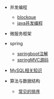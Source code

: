 * 并发编程
  * [blockque](./并发编程/blockque.md)
  * [java并发编程](./并发编程/java并发编程.md)
* 微服务框架
* spring
  
  - [springboot注解](./spring/springboot注解.md)
  - [springMVC源码](./spring/springMVC.md)
* [MySQL相关知识](./mysql性能优化.md)
* 算法与数据结构

  - ​	[常见的排序](.\java的几种排序排序.md)

